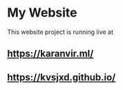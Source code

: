 # My Website
This website project is running live at
## https://karanvir.ml/
## https://kvsjxd.github.io/
